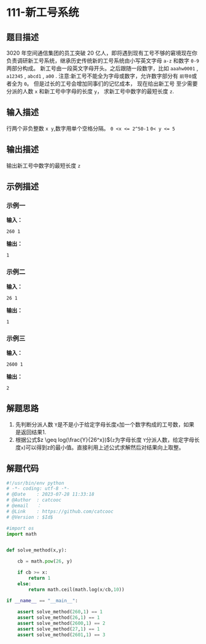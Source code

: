 #  111-新工号系统

## 题目描述

3020 年空间通信集团的员工突破 20 亿人，即将遇到现有工号不够的窘境现在你负责调研新工号系统，继承历史传统新的工号系统由小写英文字母 `a-z` 和数字 `0-9` 两部分构成。
新工号由一段英文字母开头。之后跟随一段数字，比如
`aaahw0001` , `a12345` , `abcd1` , `a00` .
注意:新工号不能全为字母或数字，允许数字部分有 `前导0`或者全为 `0`。
但是过长的工号会增加同事们的记忆成本，
现在给出新工号 至少需要分派的人数 `x`
和新工号中字母的长度 `y`，
求新工号中数字的最短长度 `z`.

## 输入描述

行两个非负整数 `x y`,数字用单个空格分隔。
`0 <x <= 2^50-1`
`0< y <= 5`

## 输出描述

输出新工号中数字的最短长度 `z` 

## 示例描述

### 示例一

**输入：**

```text
260 1
```

**输出：**

```text
1
```

### 示例二

**输入：**

```text
26 1
```

**输出：**

```text
1
```



### 示例三

**输入：**

```text
2600 1
```

**输出：**

```text
2
```

## 解题思路

1. 先判断分派人数 `Y`是不是小于给定字母长度`x`加一个数字构成的工号数，如果是返回结果1.
2. 根据公式$z \geq log(\frac{Y}{26^x})$(`z`为字母长度  `Y`分派人数，给定字母长度`x`)可以得到z的最小值。直接利用上述公式求解然后对结果向上取整。

## 解题代码

```python
#!/usr/bin/env python
# -*- coding: utf-8 -*-
# @Date    : 2023-07-28 11:33:18
# @Author  : catcooc 
# @email   ： 
# @Link    : https://github.com/catcooc
# @Version : $Id$

#import os
import math


def solve_method(x,y):

	cb = math.pow(26, y)

	if cb >= x:
		return 1
	else:
		return math.ceil(math.log(x/cb,10))

if __name__ == "__main__":
	
	assert solve_method(260,1) == 1
	assert solve_method(26,1) == 1
	assert solve_method(2600,1) == 2
	assert solve_method(27,1) == 1
	assert solve_method(2601,1) == 3

```



